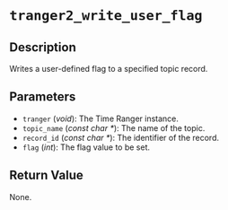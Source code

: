 # `tranger2_write_user_flag`

## Description
Writes a user-defined flag to a specified topic record.

## Parameters
- `tranger` (*void*): The Time Ranger instance.
- `topic_name` (*const char \**): The name of the topic.
- `record_id` (*const char \**): The identifier of the record.
- `flag` (*int*): The flag value to be set.

## Return Value
None.
